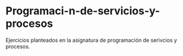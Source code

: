 # Programaci-n-de-servicios-y-procesos
Ejercicios planteados en la asignatura de programación de serivcios y procesos.

